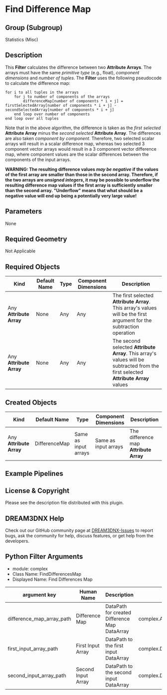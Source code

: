 # Find Difference Map 


## Group (Subgroup) ##

Statistics (Misc)

## Description ##

This **Filter** calculates the difference between two **Attribute Arrays**. The arrays must have the same _primitive type_ (e.g., float), _component dimensions_ and _number of tuples_. The **Filter** uses the following pseudocode to calculate the difference map:

	for i to all tuples in the arrays
		for j to number of components of the arrays
			differenceMap[number of components * i + j] = firstSelectedArray[number of components * i + j] - secondSelectedArray[number of components * i + j]
		end loop over number of components
	end loop over all tuples

Note that in the above algorithm, the difference is taken as the _first selected_ **Attribute Array** minus the _second selected_ **Attribute Array**. The differences are also taken _component by component_. Therefore, two selected scalar arrays will result in a scalar difference map, whereas two selected 3 component vector arrays would result in a 3 component vector difference map, where component values are the scalar differences between the components of the input arrays.

**WARNING: The resulting difference values _may be negative_ if the values of the first array are smaller than those in the second array. Therefore, if the two arrays are _unsigned integers_, it may be possible to underflow the resulting difference map values if the first array is sufficiently smaller than the second array. "Underflow" means that what should be a negative value will end up being a potentially very large value!**

## Parameters ##

None

## Required Geometry ##

Not Applicable

## Required Objects ##

| Kind | Default Name | Type | Component Dimensions | Description |
|------|--------------|------|----------------------|-------------|
| Any **Attribute Array** | None | Any | Any | The first selected **Attribute Array**. This array's values will be the first argument for the subtraction operation |
| Any **Attribute Array** | None | Any | Any | The second selected **Attribute Array**. This array's values will be subtracted from the first selected **Attribute Array** values |

## Created Objects ##

| Kind | Default Name | Type | Component Dimensions | Description |
|------|--------------|------|----------------------|-------------|
| Any **Attribute Array** | DifferenceMap | Same as input arrays | Same as input arrays | The difference map **Attribute Array** |

## Example Pipelines ##



## License & Copyright ##

Please see the description file distributed with this plugin.

## DREAM3DNX Help

Check out our GitHub community page at [DREAM3DNX-Issues](https://github.com/BlueQuartzSoftware/DREAM3DNX-Issues) to report bugs, ask the community for help, discuss features, or get help from the developers.

## Python Filter Arguments

+ module: complex
+ Class Name: FindDifferencesMap
+ Displayed Name: Find Differences Map

| argument key | Human Name | Description | Parameter Type |
|--------------|------------|-------------|----------------|
| difference_map_array_path | Difference Map | DataPath for created Difference Map DataArray | complex.ArrayCreationParameter |
| first_input_array_path | First Input Array | DataPath to the first input DataArray | complex.DataPathSelectionParameter |
| second_input_array_path | Second Input Array | DataPath to the second input DataArray | complex.DataPathSelectionParameter |

